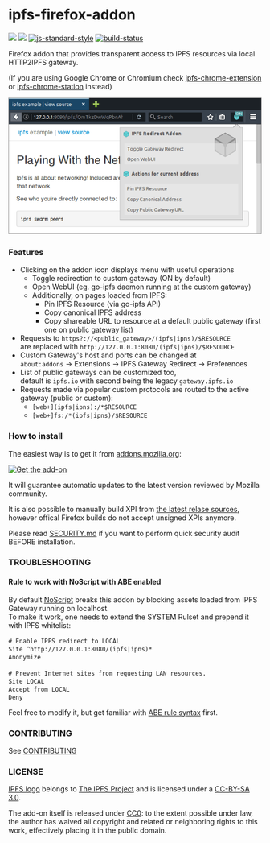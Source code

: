 # ipfs-firefox-addon

[![](https://img.shields.io/github/release/lidel/ipfs-firefox-addon.svg)](https://github.com/lidel/ipfs-firefox-addon/releases/latest)
[![](https://img.shields.io/badge/mozilla-full%20review-blue.svg)](https://addons.mozilla.org/en-US/firefox/addon/ipfs-gateway-redirect/)
[![js-standard-style](https://img.shields.io/badge/code%20style-standard-blue.svg)](http://standardjs.com/)
[![build-status](https://travis-ci.org/lidel/ipfs-firefox-addon.svg)](https://travis-ci.org/lidel/ipfs-firefox-addon)

Firefox addon that provides transparent access to IPFS resources via local HTTP2IPFS gateway.

(If you are using Google Chrome or Chromium check [ipfs-chrome-extension](https://github.com/dylanPowers/ipfs-chrome-extension) or [ipfs-chrome-station](https://github.com/xicombd/ipfs-chrome-station) instead)

![screenshot of v1.4.0](screenshot.png)

### Features

- Clicking on the addon icon displays menu with useful operations
  - Toggle redirection to custom gateway (ON by default)
  - Open WebUI (eg. go-ipfs daemon running at the custom gateway)
  - Additionally, on pages loaded from IPFS:
    - Pin IPFS Resource (via go-ipfs API)
    - Copy canonical IPFS address
    - Copy shareable URL to resource at a default public gateway (first one on public gateway list)
- Requests to `https?://<public_gateway>/(ipfs|ipns)/$RESOURCE`  
  are replaced with `http://127.0.0.1:8080/(ipfs|ipns)/$RESOURCE`
- Custom Gateway's host and ports can be changed at   
  `about:addons` → Extensions → IPFS Gateway Redirect → Preferences
- List of public gateways can be customized too,  
  default is `ipfs.io` with second being the legacy `gateway.ipfs.io`
- Requests made via popular custom protocols are routed to the active gateway (public or custom):
   - `[web+](ipfs|ipns):/*$RESOURCE`
   - `[web+]fs:/*(ipfs|ipns)/$RESOURCE`

### How to install

The easiest way is to get it from [addons.mozilla.org](https://addons.mozilla.org/en-US/firefox/addon/ipfs-gateway-redirect/):

[![Get the add-on](https://blog.mozilla.org/addons/files/2015/11/AMO-button_1.png)](https://addons.mozilla.org/en-US/firefox/addon/ipfs-gateway-redirect/)

It will guarantee automatic updates to the latest version reviewed by Mozilla community. 

It is also possible to manually build XPI from [the latest relase sources](https://github.com/lidel/ipfs-firefox-addon/releases/latest), however offical Firefox builds do not accept unsigned XPIs anymore.

Please read [SECURITY.md](https://github.com/lidel/ipfs-firefox-addon/blob/master/SECURITY.md) if you want to perform quick security audit BEFORE installation.

### TROUBLESHOOTING

#### Rule to work with NoScript with ABE enabled

By default [NoScript](https://addons.mozilla.org/en-US/firefox/addon/noscript/) breaks this addon by blocking assets loaded from IPFS Gateway running on localhost.    
To make it work, one needs to extend the SYSTEM Rulset and prepend it with IPFS whitelist:

```
# Enable IPFS redirect to LOCAL
Site ^http://127.0.0.1:8080/(ipfs|ipns)*
Anonymize

# Prevent Internet sites from requesting LAN resources.
Site LOCAL
Accept from LOCAL
Deny
```

Feel free to modify it, but get familiar with [ABE rule syntax](https://noscript.net/abe/abe_rules.pdf) first.

### CONTRIBUTING

See [CONTRIBUTING](CONTRIBUTING.md)


### LICENSE

[IPFS logo](https://github.com/ipfs/logo) belongs to [The IPFS Project](https://github.com/ipfs) and is licensed under a <a rel="license" href="https://creativecommons.org/licenses/by-sa/3.0/legalcode">CC-BY-SA 3.0</a>.

The add-on itself is released under [CC0](LICENSE): to the extent possible under law, the author has waived all copyright and related or neighboring rights to this work, effectively placing it in the public domain.
